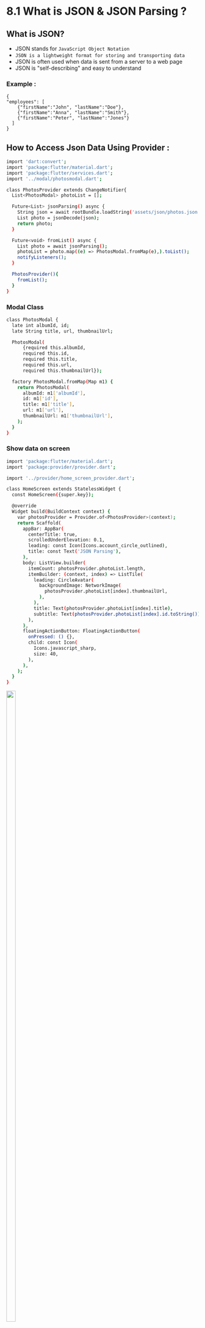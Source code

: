 # 8.1 What is JSON & JSON Parsing ?

## What is JSON?
- JSON stands for ```JavaScript Object Notation```
- ```JSON is a lightweight format for storing and transporting data```
- JSON is often used when data is sent from a server to a web page
- JSON is "self-describing" and easy to understand

### Example :
```
{
"employees": [
    {"firstName":"John", "lastName":"Doe"},
    {"firstName":"Anna", "lastName":"Smith"},
    {"firstName":"Peter", "lastName":"Jones"}
  ]
}
```

## How to Access Json Data Using Provider :

```bash
import 'dart:convert';
import 'package:flutter/material.dart';
import 'package:flutter/services.dart';
import '../modal/photosmodal.dart';

class PhotosProvider extends ChangeNotifier{
  List<PhotosModal> photoList = [];

  Future<List> jsonParsing() async {
    String json = await rootBundle.loadString('assets/json/photos.json');
    List photo = jsonDecode(json);
    return photo;
  }

  Future<void> fromList() async {
    List photo = await jsonParsing();
    photoList = photo.map((e) => PhotosModal.fromMap(e),).toList();
    notifyListeners();
  }

  PhotosProvider(){
    fromList();
  }
}
```

### Modal Class

```bash
class PhotosModal {
  late int albumId, id;
  late String title, url, thumbnailUrl;

  PhotosModal(
      {required this.albumId,
      required this.id,
      required this.title,
      required this.url,
      required this.thumbnailUrl});

  factory PhotosModal.fromMap(Map m1) {
    return PhotosModal(
      albumId: m1['albumId'],
      id: m1['id'],
      title: m1['title'],
      url: m1['url'],
      thumbnailUrl: m1['thumbnailUrl'],
    );
  }
}

```

### Show data on screen

```bash
import 'package:flutter/material.dart';
import 'package:provider/provider.dart';

import '../provider/home_screen_provider.dart';

class HomeScreen extends StatelessWidget {
  const HomeScreen({super.key});

  @override
  Widget build(BuildContext context) {
    var photosProvider = Provider.of<PhotosProvider>(context);
    return Scaffold(
      appBar: AppBar(
        centerTitle: true,
        scrolledUnderElevation: 0.1,
        leading: const Icon(Icons.account_circle_outlined),
        title: const Text('JSON Parsing'),
      ),
      body: ListView.builder(
        itemCount: photosProvider.photoList.length,
        itemBuilder: (context, index) => ListTile(
          leading: CircleAvatar(
            backgroundImage: NetworkImage(
              photosProvider.photoList[index].thumbnailUrl,
            ),
          ),
          title: Text(photosProvider.photoList[index].title),
          subtitle: Text(photosProvider.photoList[index].id.toString()),
        ),
      ),
      floatingActionButton: FloatingActionButton(
        onPressed: () {},
        child: const Icon(
          Icons.javascript_sharp,
          size: 40,
        ),
      ),
    );
  }
}
```

<img src="https://github.com/user-attachments/assets/bcf6ffd0-ba11-4bc2-9d6a-18b4298f0ec5" height=65% width=22%>

<a href="https://github.com/Sahilk0809/json_parsing/tree/master/lib/screens/Lec-8.1"> Click here for the source code </a>

[jsonRecord.webm](https://github.com/user-attachments/assets/0542bda1-7dd2-4a80-a87b-0e10104d9e8b)

# 8.1.2 Json Parsing

### Modal class

```bash
import 'package:flutter/material.dart';

class UserModal {
  late int id;
  late String name, username, email, phone, website;
  late Address address;
  late Company company;

  UserModal({
    required this.id,
    required this.name,
    required this.username,
    required this.email,
    required this.phone,
    required this.website,
    required this.address,
    required this.company,
  });

  factory UserModal.fromJson(Map m1) {
    return UserModal(
      id: m1['id'],
      name: m1['name'],
      username: m1['username'],
      email: m1['email'],
      phone: m1['phone'],
      website: m1['website'],
      address: Address.fromJson(m1['address']),
      company: Company.fromJson(m1['company']),
    );
  }
}

class Address {
  late String street, suite, city, zipcode;
  late Geo geo;

  Address({
    required this.street,
    required this.suite,
    required this.city,
    required this.zipcode,
    required this.geo,
  });

  factory Address.fromJson(Map m1) {
    return Address(
      street: m1['street'],
      suite: m1['suite'],
      city: m1['city'],
      zipcode: m1['zipcode'],
      geo: Geo.fromJson(m1['geo']),
    );
  }
}

class Geo {
  late String lat, lng;

  Geo({
    required this.lat,
    required this.lng,
  });

  factory Geo.fromJson(Map m1) {
    return Geo(lat: m1['lat'], lng: m1['lng']);
  }
}

class Company {
  late String name, catchPhrase, bs;

  Company({
    required this.name,
    required this.catchPhrase,
    required this.bs,
  });

  factory Company.fromJson(Map m1) {
    return Company(
        name: m1['name'], catchPhrase: m1['catchPhrase'], bs: m1['bs']);
  }
}

```

### Provider

```bash
import 'dart:convert';
import 'package:flutter/material.dart';
import 'package:flutter/services.dart';
import 'package:json_parshing/screens/Lec-8.2/modal/user_modal.dart';

class UserProvider extends ChangeNotifier {
  List<UserModal> userList = [];

  Future<void> jsonParsing() async {
    String json = await rootBundle.loadString('assets/json/user.json');
    List user = jsonDecode(json);
    userList = user.map((e) => UserModal.fromJson(e),).toList();
  }

  UserProvider() {
    jsonParsing();
  }
}

```

### Show data in screen

```bash
import 'package:flutter/material.dart';
import 'package:json_parshing/screens/Lec-8.2/provider/user_provider.dart';
import 'package:provider/provider.dart';

class UserScreen extends StatelessWidget {
  const UserScreen({super.key});

  @override
  Widget build(BuildContext context) {
    var userProvider = Provider.of<UserProvider>(context);
    return Scaffold(
      appBar: AppBar(
        centerTitle: true,
        leading: const Icon(Icons.account_circle_outlined),
        title: const Text('User Data'),
      ),
      body: ListView.builder(
        itemCount: userProvider.userList.length,
        itemBuilder: (context, index) => ListTile(
          leading: Text(userProvider.userList[index].id.toString()),
          title: Text(userProvider.userList[index].name),
          subtitle: Text(userProvider.userList[index].address.street),
          trailing: Text(userProvider.userList[index].address.geo.lat),
        ),
      ),
    );
  }
}

```

<img src="https://github.com/user-attachments/assets/a66f9005-1ce0-422b-b5f2-e78b107fe7c8" height=65% width=22%>

<a href="https://github.com/Sahilk0809/json_parsing/tree/master/lib/screens/Lec-8.2"> Click here for the source code </a>
